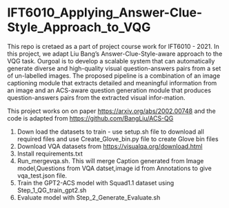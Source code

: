 # IFT6010_Applying_Answer-Clue-Style_Approach_to_VQG
This repo is cretaed as a part of project course work for IFT6010 - 2021.
In this project,  we  adapt  Liu  Bang’s  Answer-Clue-Style-aware approach to the VQG task. Ourgoal is to develop a scalable system that can automatically generate diverse and high-quality visual question-answers pairs from a set of un-labelled  images. The  proposed  pipeline  is  a combination  of  an  image  captioning  module that extracts detailed and meaningful information from an image and an ACS-aware question generation module that produces question-answers pairs from the extracted visual infor-mation. 

This project works on on paper https://arxiv.org/abs/2002.00748 and the code is adapted from https://github.com/BangLiu/ACS-QG

1. Down load the datasets to train -  use setup.sh file to download all required files and use Create_Glove_bin.py file to create Glove bin files
2. Download VQA datasets from https://visualqa.org/download.html
3. Install requirements.txt
4. Run_mergevqa.sh. This will merge Caption generated from Image model,Questions from VQA datset,image id from Annotations to give vqa_test.json file.
5. Train the GPT2-ACS model with Squad1.1 dataset using Step_1_QG_train_gpt2.sh 
6. Evaluate model with Step_2_Generate_Evaluate.sh
